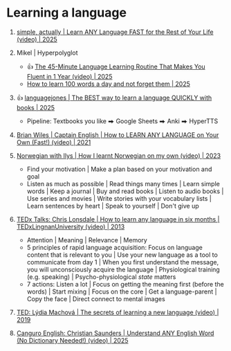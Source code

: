 # Learning a language

1. [simple, actually | Learn ANY Language FAST for the Rest of Your Life (video) | 2025](https://www.youtube.com/watch?v=Iwj2Hw3bVT4)
1. Mikel | Hyperpolyglot
   - :thumbsup: [The 45-Minute Language Learning Routine That Makes You Fluent in 1 Year (video) | 2025](https://www.youtube.com/watch?v=hmlMK8VG2BE)
   - [How to learn 100 words a day and not forget them | 2025](https://www.youtube.com/watch?v=d23uFcDn-Rk)
1. :thumbsup: [languagejones | The BEST way to learn a language QUICKLY with books | 2025](https://www.youtube.com/watch?v=QVpu66njzdE)
   - Pipeline: Textbooks you like ⮕ Google Sheets ⮕ Anki ⮕ HyperTTS

1. [Brian Wiles | Captain English | How to LEARN ANY LANGUAGE on Your Own (Fast!) (video) | 2021](https://www.youtube.com/watch?v=qYsHLUAlH_8)
1. [Norwegian with Ilys | How I learnt Norwegian on my own (video) | 2023](https://www.youtube.com/watch?v=uWQYqcFX8JE)
   - Find your motivation | Make a plan based on your motivation and goal
   - Listen as much as possible | Read things many times | Learn simple words | Keep a journal | Buy and read books |
     Listen to audio books | Use series and movies | Write stories with your vocabulary lists | Learn sentences by heart |
     Speak to yourself | Don't give up

1. [TEDx Talks: Chris Lonsdale | How to learn any language in six months | TEDxLingnanUniversity (video) | 2013](https://www.youtube.com/watch?v=d0yGdNEWdn0)
   - Attention | Meaning | Relevance | Memory
   - 5 principles of rapid language acquisition: Focus on language content that is relevant to you |
     Use your new language as a tool to communicate from day 1 |
     When you first understand the message, you will unconsciously acquire the language |
     Physiological training (e.g. speaking) | Psycho-physiological *state* matters
   - 7 actions: Listen a lot | Focus on getting the meaning first (before the words) | Start mixing |
     Focus on the core | Get a language-parent | Copy the face | Direct connect to mental images

1. [TED: Lýdia Machová | The secrets of learning a new language (video) | 2019](https://www.youtube.com/watch?v=o_XVt5rdpFY)
1. [Canguro English: Christian Saunders | Understand ANY English Word (No Dictionary Needed!) (video) | 2025](https://www.youtube.com/watch?v=2-QrjEcMIzs)

